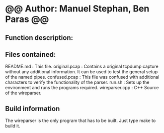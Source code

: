 @@ Author: Manuel Stephan, Ben Paras
@@ 
====================================
Function description: 
---------------------

Files contained: 
----------------
README.md			: This file. 
original.pcap			: Contains a original tcpdump capture without any additional information. It can be used to test the general setup of the named pipes. 
confused.pcap			: This file was confused with additional characters to verify the functionality of the parser. 
run.sh				: Sets up the environment and runs the programs required.
wireparser.cpp			: C++ Source of the wireparser. 


Build information
-----------------
The wireparser is the only program that has to be built. 
Just type make to build it. 
